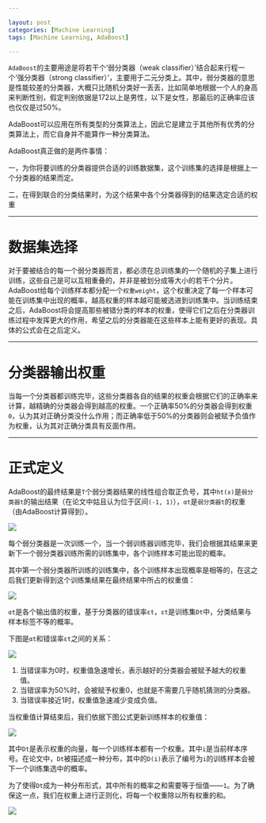 ```yaml
---

layout: post
categories: [Machine Learning]
tags: [Machine Learning, AdaBoost]

---
```


`AdaBoost`的主要用途是将若干个‘弱分类器（weak classifier）’结合起来行程一个‘强分类器（strong classifier）’，主要用于二元分类上。其中，弱分类器的意思是性能较差的分类器，大概只比随机分类好一丢丢，比如简单地根据一个人的身高来判断性别，假定判别依据是172以上是男性，以下是女性，那最后的正确率应该也仅仅是过50%。

AdaBoost可以应用在所有类型的分类算法上，因此它是建立于其他所有优秀的分类算法上，而它自身并不能算作一种分类算法。

AdaBoost真正做的是两件事情：

一，为你将要训练的分类器提供合适的训练数据集，这个训练集的选择是根据上一个分类器的结果而定。

二，在得到联合的分类结果时，为这个结果中各个分类器得到的结果选定合适的权重

- - -

# 数据集选择

对于要被结合的每一个弱分类器而言，都必须在总训练集的一个随机的子集上进行训练，这些自己是可以互相重叠的，并非是被划分成等大小的若干个分片。AdaBoost给每个训练样本都分配一个`权重weight`，这个权重决定了每一个样本可能在训练集中出现的概率，越高权重的样本越可能被选进到训练集中。当训练结束之后，AdaBoost将会提高那些被错分类的样本的权重，使得它们之后在分类器训练过程中发挥更大的作用，希望之后的分类器能在这些样本上能有更好的表现。具体的公式会在之后定义。

- - -

# 分类器输出权重

当每一个分类器都训练完毕，这些分类器各自的结果的权重会根据它们的正确率来计算，越精确的分类器会得到越高的权重。一个正确率50%的分类器会得到权重`0`，认为其对正确分类没什么作用；而正确率低于50%的分类器则会被赋予负值作为权重，认为其对正确分类具有反面作用。

- - -

# 正式定义

AdaBoost的最终结果是`T`个弱分类器结果的线性组合取正负号，其中`ht(x)`是`弱分类器t`的输出结果（在论文中姑且认为位于区间`(-1, 1)`），`αt`是`弱分类器t`的权重（由AdaBoost计算得到）。

![](http://ope2etmx1.bkt.clouddn.com/adaboost_finalclassifier.png)

每个弱分类器是一次训练一个，当一个弱训练器训练完毕，我们会根据其结果来更新下一个弱分类器训练所需的训练集中，各个训练样本可能出现的概率。

其中第一个弱分类器所训练的训练集中，各个训练样本出现概率是相等的，在这之后我们更新得到这个训练集结果在最终结果中所占的权重值：

![](http://ope2etmx1.bkt.clouddn.com/classifieralpha.png)

`αt`是各个输出值的权重，基于分类器的错误率`εt`，`εt`是训练集`Dt`中，分类结果与样本标签不等的概率。

下图是`αt`和错误率`εt`之间的关系：

![](http://ope2etmx1.bkt.clouddn.com/adaboost_alphacurve.png)

1. 当错误率为0时，权重值急速增长，表示越好的分类器会被赋予越大的权重值。
2. 当错误率为50%时，会被赋予权重0，也就是不需要几乎随机猜测的分类器。
3. 当错误率接近1时，权重值急速减少变成负值。

当权重值计算结束后，我们依据下图公式更新训练样本的权重值：

![](http://ope2etmx1.bkt.clouddn.com/adaboost_distributionupdate.png)

其中`Dt`是表示权重的向量，每一个训练样本都有一个权重。其中`i`是当前样本序号。在论文中，`Dt`被描述成一种分布，其中的`D(i)`表示了编号为`i`的训练样本会被下一个训练集选中的概率。

为了使得`Dt`成为一种分布形式，其中所有的概率之和需要等于恒值——`1`。为了确保这一点，我们在权重上进行正则化，将每一个权重除以所有权重的和。

![](http://ope2etmx1.bkt.clouddn.com/exp_x.png)


